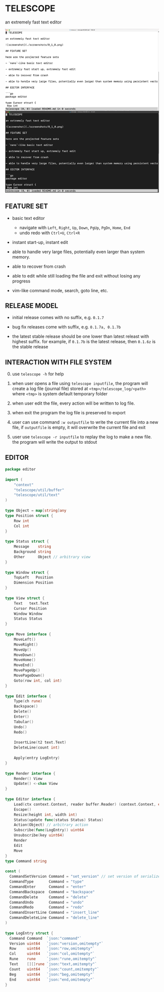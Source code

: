 # TELESCOPE

an extremely fast text editor

![screenshot](./screenshots/0_1_2.png)

## FEATURE SET

- basic text editor
    - navigate with `Left`, `Right`, `Up`, `Down`, `PgUp`, `PgDn`, `Home`, `End`
    - undo redo with `Ctrl+U`, `Ctrl+R`

- instant start-up, instant edit

- able to handle very large files, potentially even larger than system memory.

- able to recover from crash

- able to edit while still loading the file and exit without losing any progress

- vim-like command mode, search, goto line, etc.

## RELEASE MODEL

- initial release comes with no suffix, e.g. `0.1.7`

- bug fix releases come with suffix, e.g. `0.1.7a, 0.1.7b`

- the latest stable release should be one lower than latest releast with highest suffix. for example, if `0.1.7b` is the latest release, then `0.1.6z` is the stable release
 
## INTERACTION WITH FILE SYSTEM

0. use `telescope -h` for help

1. when user opens a file using `telescope inputfile`, the program will create a log file (journal file) stored at `<tmp>/telescope_log/<path>` where `<tmp>` is system default temporary folder

2. when user edit the file, every action will be written to log file.

3. when exit the program the log file is preserved to export

4. user can use command `:w outputfile` to write the current file into a new file, if `outputfile` is empty, it will overwrite the current file and exit

5. user use `telescope -r inputfile` to replay the log to make a new file. the program will write the output to stdout

## EDITOR

```go
package editor

import (
	"context"
	"telescope/util/buffer"
	"telescope/util/text"
)

type Object = map[string]any
type Position struct {
	Row int
	Col int
}

type Status struct {
	Message    string
	Background string
	Other      Object // arbitrary view
}

type Window struct {
	TopLeft   Position
	Dimension Position
}

type View struct {
	Text   text.Text
	Cursor Position
	Window Window
	Status Status
}

type Move interface {
	MoveLeft()
	MoveRight()
	MoveUp()
	MoveDown()
	MoveHome()
	MoveEnd()
	MovePageUp()
	MovePageDown()
	Goto(row int, col int)
}

type Edit interface {
	Type(ch rune)
	Backspace()
	Delete()
	Enter()
	Tabular()
	Undo()
	Redo()

	InsertLine(t2 text.Text)
	DeleteLine(count int)

	Apply(entry LogEntry)
}

type Render interface {
	Render() View
	Update() <-chan View
}

type Editor interface {
	Load(ctx context.Context, reader buffer.Reader) (context.Context, error)
	Escape()
	Resize(height int, width int)
	Status(update func(status Status) Status)
	Action(Object) // arbitrary action
	Subscribe(func(LogEntry)) uint64
	Unsubscribe(key uint64)
	Render
	Edit
	Move
}
type Command string

const (
  CommandSetVersion Command = "set_version" // set version of serializer
  CommandType       Command = "type"
  CommandEnter      Command = "enter"
  CommandBackspace  Command = "backspace"
  CommandDelete     Command = "delete"
  CommandUndo       Command = "undo"
  CommandRedo       Command = "redo"
  CommandInsertLine Command = "insert_line"
  CommandDeleteLine Command = "delete_line"
)

type LogEntry struct {
  Command Command  `json:"command"`
  Version uint64   `json:"version,omitempty"`
  Row     uint64   `json:"row,omitempty"`
  Col     uint64   `json:"col,omitempty"`
  Rune    rune     `json:"rune,omitempty"`
  Text    [][]rune `json:"text,omitempty"`
  Count   uint64   `json:"count,omitempty"`
  Beg     uint64   `json:"beg,omitempty"`
  End     uint64   `json:"end,omitempty"`
}
```
